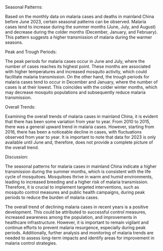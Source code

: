 Seasonal Patterns: 

Based on the monthly data on malaria cases and deaths in mainland China before June 2023, certain seasonal patterns can be observed. Malaria cases tend to increase during the summer months (June, July, and August) and decrease during the colder months (December, January, and February). This pattern suggests a higher transmission of malaria during the warmer seasons. 

Peak and Trough Periods: 

The peak periods for malaria cases occur in June and July, where the number of cases reaches its highest point. These months are associated with higher temperatures and increased mosquito activity, which could facilitate malaria transmission. On the other hand, the trough periods for malaria cases tend to occur in December and January, where the number of cases is at their lowest. This coincides with the colder winter months, which may decrease mosquito populations and subsequently reduce malaria transmission. 

Overall Trends: 

Examining the overall trends of malaria cases in mainland China, it is evident that there has been some variation from year to year. From 2010 to 2015, there was a general upward trend in malaria cases. However, starting from 2016, there has been a noticeable decline in cases, with fluctuations observed from year to year. It is important to note that data for 2023 is only available until June and, therefore, does not provide a complete picture of the overall trend. 

Discussion: 

The seasonal patterns for malaria cases in mainland China indicate a higher transmission during the summer months, which is consistent with the life cycle of mosquitoes. Mosquitoes thrive in warm and humid environments, leading to increased breeding and a higher risk of malaria transmission. Therefore, it is crucial to implement targeted interventions, such as mosquito control measures and public health campaigns, during peak periods to reduce the burden of malaria cases.

The overall trend of declining malaria cases in recent years is a positive development. This could be attributed to successful control measures, increased awareness among the population, and improvements in healthcare infrastructure. However, it is important to remain vigilant and continue efforts to prevent malaria resurgence, especially during peak periods. Additionally, further analysis and monitoring of malaria trends are needed to assess long-term impacts and identify areas for improvement in malaria control strategies.
